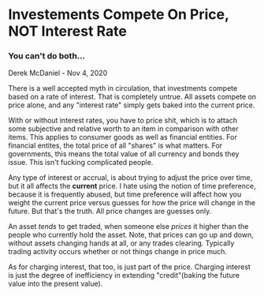# Investements Compete On Price, NOT Interest Rate
### You can't do both...

Derek McDaniel - Nov 4, 2020

There is a well accepted myth in circulation, that investments compete based on a rate of interest.
That is completely untrue.  All assets compete on price alone, and any "interest rate" simply gets
baked into the current price.

With or without interest rates, you have to price shit, which is to attach some subjective and
relative worth to an item in comparison with other items.  This applies to consumer goods as well as
financial entities.  For financial entites, the total price of all "shares" is what matters.  For
governments, this means the total value of all currency and bonds they issue.  This isn't fucking
complicated people.

Any type of interest or accrual, is about trying to adjust the price over time, but it all affects
the **current** price.  I hate using the notion of time preference, because it is frequently abused,
but time preference will affect how you weight the current price versus guesses for how the price
will change in the future.  But that's the truth.  All price changes are guesses only.

An asset *tends* to get traded, when someone else *prices* it higher than the people who currently
hold the asset.  Note, that prices can go up and down, without assets changing hands at all, or any
trades clearing.  Typically trading activity occurs whether or not things change in price much.

As for charging interest, that too, is just part of the price.  Charging interest is just the degree
of inefficiency in extending "credit"(baking the future value into the present value).
